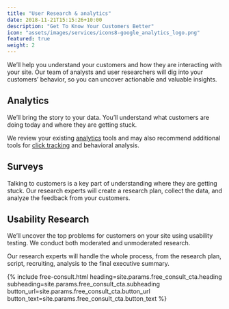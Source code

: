 ```yaml
---
title: "User Research & analytics"
date: 2018-11-21T15:15:26+10:00
description: "Get To Know Your Customers Better"
icon: "assets/images/services/icons8-google_analytics_logo.png"
featured: true
weight: 2
---
```


We’ll help you understand your customers and how they are interacting with your site. Our team of analysts and user researchers will dig into your customers’ behavior, so you can uncover actionable and valuable insights.

## Analytics

We’ll bring the story to your data. You’ll understand what customers are doing today and where they are getting stuck.

We review your existing <a class="glossary-word" href="https://experimentzone.com/support/glossary/#Analytics">analytics</a> tools and may also recommend additional tools for <a class="glossary-word" href="https://experimentzone.com/support/glossary/#Click-Tracking">click tracking</a> and behavioral analysis.

## Surveys

Talking to customers is a key part of understanding where they are getting stuck. Our research experts will create a research plan, collect the data, and analyze the feedback from your customers.

## Usability Research

We’ll uncover the top problems for customers on your site using usability testing. We conduct both moderated and unmoderated research.

Our research experts will handle the whole process, from the research plan, script, recruiting, analysis to the final executive summary.

{% include free-consult.html heading=site.params.free_consult_cta.heading
subheading=site.params.free_consult_cta.subheading
button_url=site.params.free_consult_cta.button_url
button_text=site.params.free_consult_cta.button_text %}
